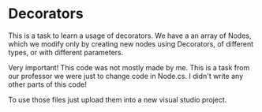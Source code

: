 # Decorators
This is a task to learn a usage of decorators. We have a an array of Nodes, which we modify only by creating new nodes using Decorators, of different types, or with different parameters.

Very important!
This code was not mostly made by me. This is a task from our professor we were just to change code in Node.cs. I didn't write any other parts of this code!

To use those files just upload them into a new visual studio project.
